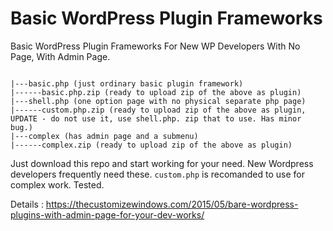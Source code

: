 # Basic WordPress Plugin Frameworks

Basic WordPress Plugin Frameworks For New WP Developers With No Page, With Admin Page.

````

|---basic.php (just ordinary basic plugin framework)
|------basic.php.zip (ready to upload zip of the above as plugin)
|---shell.php (one option page with no physical separate php page)
|------custom.php.zip (ready to upload zip of the above as plugin, UPDATE - do not use it, use shell.php. zip that to use. Has minor bug.)
|---complex (has admin page and a submenu)
|------complex.zip (ready to upload zip of the above as plugin)

````

Just download this repo and start working for your need. New Wordpress developers frequently need these. `custom.php` is recomanded to use for complex work. Tested.

Details : https://thecustomizewindows.com/2015/05/bare-wordpress-plugins-with-admin-page-for-your-dev-works/
